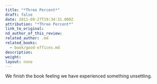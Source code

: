```yaml
---
title: "*Three Percent*"
draft: false
date: 2011-09-27T19:34:31.000Z
attribution: "*Three Percent*"
link_to_original:
nd_author_of_this_review:
related_author: .md
related_books:
  - book/good-offices.md
description:
weight:
layout: none
---
```

We finish the book feeling we have experienced something unsettling.

